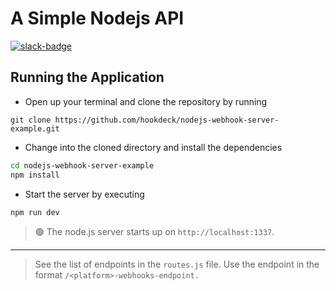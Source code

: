 # A Simple Nodejs API

[slack-badge]: https://img.shields.io/badge/Slack-Hookdeck%20Developers-blue?logo=slack

[![slack-badge]](https://join.slack.com/t/hookdeckdevelopers/shared_invite/zt-yw7hlyzp-EQuO3QvdiBlH9Tz2KZg5MQ)

## Running the Application

- Open up your terminal and clone the repository by running

```bashs
git clone https://github.com/hookdeck/nodejs-webhook-server-example.git
```

- Change into the cloned directory and install the dependencies

```bash 
cd nodejs-webhook-server-example
npm install
```

- Start the server by executing

```bash
npm run dev
```

>🟢 The node.js server starts up on `http://localhost:1337`.
---
>See the list of endpoints in the `routes.js` file.
Use the endpoint in the format `/<platform>-webhooks-endpoint.`
